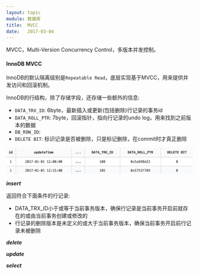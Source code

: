 ```yaml
---
layout: topic
module: 数据库
title:  MVCC
date:   2017-03-04
---
```


MVCC，Multi-Version Concurrency Control，多版本并发控制。

#### InnoDB MVCC

InnoDB的默认隔离级别是`Repeatable Read`，底层实现基于MVCC，用来提供并发访问和回滚机制。

InnoDB的行结构，除了存储字段，还存储一些额外的信息:

* `DATA_TRX_ID`: 6byte，最新插入或更新(包括删除)行记录的事务id
* `DATA_ROLL_PTR`: 7byte，回滚指针，指向行记录的undo log，用来找到之前版本的数据
* `DB_ROW_ID`: 
* `DELETE BIT`: 标识记录是否被删除，只是标记删除，在commit时才真正删除

<img src="/images/topic/database/mvcc/mvcc_row1.png" style="width: 600px" title="行结构" />

***insert***

返回符合下面条件的行记录:

* DATA_TRX_ID小于或等于当前事务版本，确保行记录是当前事务开启前就存在的或由当前事务创建或修改的
* 行记录的删除版本是未定义的或大于当前事务版本，确保当前事务开启前行记录未被删除

***delete***

***update***

***select***

